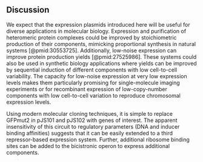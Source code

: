## Discussion

We expect that the expression plasmids introduced here will be useful for diverse applications in molecular biology. Expression and purification of heteromeric protein complexes could be improved by stoichiometric production of their components, mimicking proportional synthesis in natural systems [@pmid:30553725]. Additionally, low-noise expression can improve protein production yields [@pmid:27525986]. These systems could also be used in synthetic biology applications where yields can be improved by sequential induction of different components with low cell-to-cell variability. The capacity for low-noise expression at very low expression levels makes them particularly promising for single-molecule imaging experiments or for recombinant expression of low-copy-number components with low cell-to-cell variation to reproduce chromosomal expression levels.

Using modern molecular cloning techniques, it is simple to replace GFPmut2 in pJS101 and pJS102 with genes of interest. The apparent insensitivity of this circuit to regulatory parameters (DNA and inducer binding affinities) suggests that it can be easily extended to a third repressor-based expression system. Further, additional ribosome binding sites can be added to the bicistronic operon to express additional components.